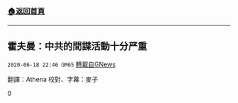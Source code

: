 ###  [:house:返回首頁](https://github.com/ourhimalayas/txt)
---

## 霍夫曼：中共的間諜活動十分严重
`2020-06-18 22:46 GM65` [轉載自GNews](https://gnews.org/zh-hant/238515/)

翻譯：Athena 校對、字幕：麥子

0
